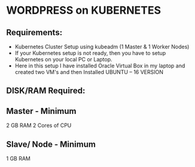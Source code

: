 # WORDPRESS on KUBERNETES 

## Requirements:
-	Kubernetes Cluster Setup using kubeadm (1 Master & 1 Worker Nodes)
-	If your Kubernetes setup is not ready, then you have to setup Kubernetes on your local PC or Laptop.
- Here in this setup I have installed Oracle Virtual Box in my laptop and created two VM's and then Installed UBUNTU – 16 VERSION

## DISK/RAM Required:

## Master - Minimum
  2 GB RAM
  2 Cores of CPU

## Slave/ Node - Minimum
  1 GB RAM

